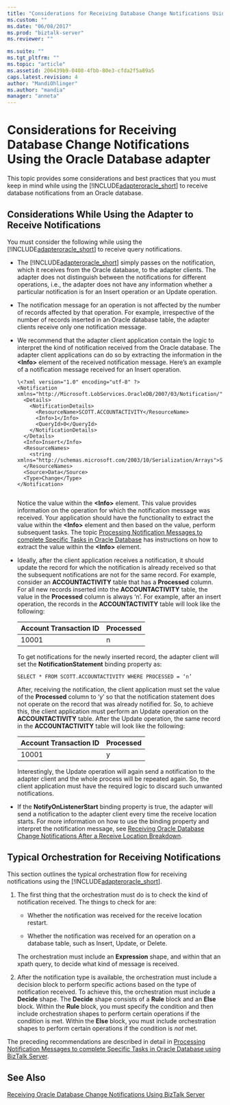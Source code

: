 ```yaml
---
title: "Considerations for Receiving Database Change Notifications Using the Oracle Database adapter | Microsoft Docs"
ms.custom: ""
ms.date: "06/08/2017"
ms.prod: "biztalk-server"
ms.reviewer: ""

ms.suite: ""
ms.tgt_pltfrm: ""
ms.topic: "article"
ms.assetid: 206439b9-0408-4fbb-80e3-cfda2f5a89a5
caps.latest.revision: 4
author: "MandiOhlinger"
ms.author: "mandia"
manager: "anneta"
---
```

# Considerations for Receiving Database Change Notifications Using the Oracle Database adapter
This topic provides some considerations and best practices that you must keep in mind while using the [!INCLUDE[adapteroracle_short](../../includes/adapteroracle-short-md.md)] to receive database notifications from an Oracle database.  
  
## Considerations While Using the Adapter to Receive Notifications  
 You must consider the following while using the [!INCLUDE[adapteroracle_short](../../includes/adapteroracle-short-md.md)] to receive query notifications.  
  
-   The [!INCLUDE[adapteroracle_short](../../includes/adapteroracle-short-md.md)] simply passes on the notification, which it receives from the Oracle database, to the adapter clients. The adapter does not distinguish between the notifications for different operations, i.e., the adapter does not have any information whether a particular notification is for an Insert operation or an Update operation.  
  
-   The notification message for an operation is not affected by the number of records affected by that operation. For example, irrespective of the number of records inserted in an Oracle database table, the adapter clients receive only one notification message.  
  
-   We recommend that the adapter client application contain the logic to interpret the kind of notification received from the Oracle database. The adapter client applications can do so by extracting the information in the **\<Info>** element of the received notification message. Here’s an example of a notification message received for an Insert operation.  
  
    ```  
    \<?xml version="1.0" encoding="utf-8" ?>   
    <Notification xmlns="http://Microsoft.LobServices.OracleDB/2007/03/Notification/">  
      <Details>  
        <NotificationDetails>  
          <ResourceName>SCOTT.ACCOUNTACTIVITY</ResourceName>   
          <Info>1</Info>   
          <QueryId>0</QueryId>   
        </NotificationDetails>  
      </Details>  
      <Info>Insert</Info>   
      <ResourceNames>  
        <string xmlns="http://schemas.microsoft.com/2003/10/Serialization/Arrays">SCOTT.ACCOUNTACTIVITY</string>   
      </ResourceNames>  
      <Source>Data</Source>   
      <Type>Change</Type>   
    </Notification>  
  
    ```  
  
     Notice the value within the **\<Info>** element. This value provides information on the operation for which the notification message was received. Your application should have the functionality to extract the value within the **\<Info>** element and then based on the value, perform subsequent tasks. The topic [Processing Notification Messages to complete Specific Tasks in Oracle Database](../../adapters-and-accelerators/adapter-oracle-database/process-notification-messages-to-run-specific-tasks-in-oracle-db-using-biztalk.md) has instructions on how to extract the value within the **\<Info>** element.  
  
-   Ideally, after the client application receives a notification, it should update the record for which the notification is already received so that the subsequent notifications are not for the same record. For example, consider an **ACCOUNTACTIVITY** table that has a **Processed** column. For all new records inserted into the **ACCOUNTACTIVITY** table, the value in the **Processed** column is always ‘n’. For example, after an insert operation, the records in the **ACCOUNTACTIVITY** table will look like the following:  
  
    |Account Transaction ID|Processed|  
    |----------------------------|---------------|  
    |10001|n|  
  
     To get notifications for the newly inserted record, the adapter client will set the **NotificationStatement** binding property as:  
  
    ```  
    SELECT * FROM SCOTT.ACCOUNTACTIVITY WHERE PROCESSED = ‘n’  
    ```  
  
     After, receiving the notification, the client application must set the value of the **Processed** column to ‘y’ so that the notification statement does not operate on the record that was already notified for. So, to achieve this, the client application must perform an Update operation on the **ACCOUNTACTIVITY** table. After the Update operation, the same record in the **ACCOUNTACTIVITY** table will look like the following:  
  
    |Account Transaction ID|Processed|  
    |----------------------------|---------------|  
    |10001|y|  
  
     Interestingly, the Update operation will again send a notification to the adapter client and the whole process will be repeated again. So, the client application must have the required logic to discard such unwanted notifications.  
  
-   If the **NotifyOnListenerStart** binding property is true, the adapter will send a notification to the adapter client every time the receive location starts. For more information on how to use the binding property and interpret the notification message, see [Receiving Oracle Database Change Notifications After a Receive Location Breakdown](../../adapters-and-accelerators/adapter-oracle-database/receive-oracle-database-change-notifications-after-a-receive-location-breakdown.md).  
  
## Typical Orchestration for Receiving Notifications  
 This section outlines the typical orchestration flow for receiving notifications using the [!INCLUDE[adapteroracle_short](../../includes/adapteroracle-short-md.md)].  
  
1.  The first thing that the orchestration must do is to check the kind of notification received. The things to check for are:  
  
    -   Whether the notification was received for the receive location restart.  
  
    -   Whether the notification was received for an operation on a database table, such as Insert, Update, or Delete.  
  
     The orchestration must include an **Expression** shape, and within that an xpath query, to decide what kind of message is received.  
  
2.  After the notification type is available, the orchestration must include a decision block to perform specific actions based on the type of notification received. To achieve this, the orchestration must include a **Decide** shape. The **Decide** shape consists of a **Rule** block and an **Else** block. Within the **Rule** block, you must specify the condition and then include orchestration shapes to perform certain operations if the condition is met. Within the **Else** block, you must include orchestration shapes to perform certain operations if the condition is *not* met.  
  
 The preceding recommendations are described in detail in [Processing Notification Messages to complete Specific Tasks in Oracle Database using BizTalk Server](../../adapters-and-accelerators/adapter-oracle-database/process-notification-messages-to-run-specific-tasks-in-oracle-db-using-biztalk.md).  
  
## See Also  
 [Receiving Oracle Database Change Notifications Using BizTalk Server](../../adapters-and-accelerators/adapter-oracle-database/receive-oracle-database-change-notifications-using-biztalk-server.md)
